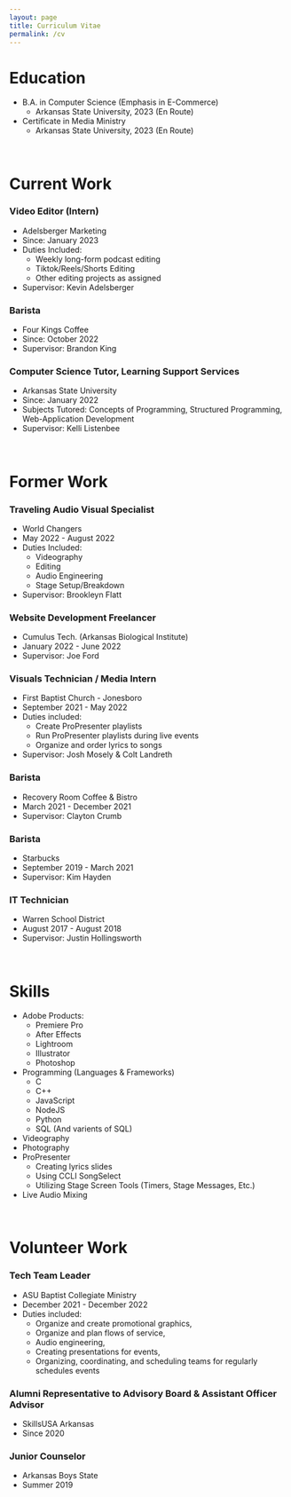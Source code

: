 ```yaml
---
layout: page
title: Curriculum Vitae
permalink: /cv
---
```


# Education
* B.A. in Computer Science (Emphasis in E-Commerce)
  * Arkansas State University, 2023 (En Route)
* Certificate in Media Ministry
  * Arkansas State University, 2023 (En Route)
  
<br>
  
# Current Work
### Video Editor (Intern)
* Adelsberger Marketing
* Since: January 2023
* Duties Included:
    * Weekly long-form podcast editing
    * Tiktok/Reels/Shorts Editing
    * Other editing projects as assigned
* Supervisor: Kevin Adelsberger

### Barista
* Four Kings Coffee
* Since: October 2022
* Supervisor: Brandon King
  
### Computer Science Tutor, Learning Support Services
* Arkansas State University
* Since: January 2022
* Subjects Tutored: Concepts of Programming, Structured Programming, Web-Application Development
* Supervisor: Kelli Listenbee
  
<br>

# Former Work
### Traveling Audio Visual Specialist
* World Changers
* May 2022 - August 2022
* Duties Included:
    * Videography
    * Editing
    * Audio Engineering
    * Stage Setup/Breakdown
* Supervisor: Brookleyn Flatt

### Website Development Freelancer
* Cumulus Tech. (Arkansas Biological Institute)
* January 2022 - June 2022
* Supervisor: Joe Ford

### Visuals Technician / Media Intern
* First Baptist Church - Jonesboro
* September 2021 - May 2022
* Duties included: 
  * Create ProPresenter playlists
  * Run ProPresenter playlists during live events
  * Organize and order lyrics to songs
* Supervisor: Josh Mosely & Colt Landreth

### Barista
* Recovery Room Coffee & Bistro
* March 2021 - December 2021
* Supervisor: Clayton Crumb

### Barista
* Starbucks
* September 2019 - March 2021
* Supervisor: Kim Hayden
  
### IT Technician
* Warren School District
* August 2017 - August 2018
* Supervisor: Justin Hollingsworth
    
<br>

# Skills
* Adobe Products:
    * Premiere Pro
    * After Effects
    * Lightroom
    * Illustrator
    * Photoshop
* Programming (Languages & Frameworks)
  * C
  * C++
  * JavaScript
  * NodeJS
  * Python
  * SQL (And varients of SQL)
* Videography
* Photography
* ProPresenter
  * Creating lyrics slides
  * Using CCLI SongSelect
  * Utilizing Stage Screen Tools (Timers, Stage Messages, Etc.)
* Live Audio Mixing
  
 <br> 
 
<!---
Publications
======
  <ul>{% for post in site.publications %}
    {% include archive-single-cv.html %}
  {% endfor %}</ul>
  
Talks
======
  <ul>{% for post in site.talks %}
    {% include archive-single-talk-cv.html %}
  {% endfor %}</ul>
  
Teaching
======
  <ul>{% for post in site.teaching %}
    {% include archive-single-cv.html %}
  {% endfor %}</ul>
  --->
  
# Volunteer Work   
### Tech Team Leader
* ASU Baptist Collegiate Ministry
* December 2021 - December 2022
* Duties included: 
  * Organize and create promotional graphics,
  * Organize and plan flows of service,
  * Audio engineering,
  * Creating presentations for events,
  * Organizing, coordinating, and scheduling teams for regularly schedules events

### Alumni Representative to Advisory Board & Assistant Officer Advisor
* SkillsUSA Arkansas
* Since 2020

### Junior Counselor
* Arkansas Boys State
* Summer 2019
